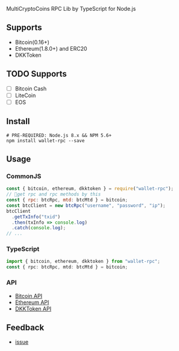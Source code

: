 MultiCryptoCoins RPC Lib by TypeScript for Node.js

## Supports

* Bitcoin(0.16+)
* Ethereum(1.8.0+) and ERC20
* DKKToken

## TODO Supports

- [ ] Bitcoin Cash
- [ ] LiteCoin
- [ ] EOS

## Install

```shell
# PRE-REQUIRED: Node.js 8.x && NPM 5.6+
npm install wallet-rpc --save
```

## Usage

### CommonJS

```js
const { bitcoin, ethereum, dkktoken } = require("wallet-rpc");
// get rpc and rpc methods by this
const { rpc: btcRpc, mtd: btcMtd } = bitcoin;
const btcClient = new btcRpc("username", "password", "ip");
btcClient
  .getTxInfo("txid")
  .then(txInfo => console.log)
  .catch(console.log);
// ...
```

### TypeScript

```typescript
import { bitcoin, ethereum, dkktoken } from "wallet-rpc";
const { rpc: btcRpc, mtd: btcMtd } = bitcoin;
```

### API

* [Bitcoin API](./types/bitcoin/rpc.d.ts)
* [Ethereum API](./types/bitcoin/rpc.d.ts)
* [DKKToken API](./types/bitcoin/rpc.d.ts)

## Feedback

- [issue](https://github.com/isLishude/wallet-rpc/issues)